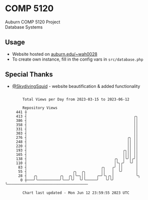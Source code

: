 # COMP 5120
Auburn COMP 5120 Project  
Database Systems

## Usage
- Website hosted on [auburn.edu/~wah0028](https://webhome.auburn.edu/~wah0028/)
- To create own instance, fill in the config vars in `src/database.php`

## Special Thanks
- [@SkydivingSquid](https://github.com/SkydivingSquid) - website beautification & added functionality

```

        Total Views per Day from 2023-03-15 to 2023-06-12

        Repository Views
     441 ┼
     413 ┤                                                 ╭╮
     386 ┤                                                 ││
     358 ┤                                                 ││
     331 ┤                                                 ││
     303 ┤                                                 ││
     276 ┤                                              ╭╮ ││
     248 ┤                                              ││ ││
     220 ┤                                              ││ ││
     193 ┤                                            ╭╮││ ││
     165 ┤                                            ││││ ││
     138 ┤                                        ╭╮  │╰╯│╭╯│
     110 ┤                                        │╰╮╭╯  ╰╯ │
      83 ┤                                  ╭╮   ╭╯ ││      │
      55 ┤                     ╭╮  ╭╮       ││   │  ╰╯      │
      28 ┤   ╭╮          ╭╮  ╭╮│╰─╮││     ╭─╯╰╮╭╮│          ╰╮
       0 ┼───╯╰──────────╯╰──╯╰╯  ╰╯╰─────╯   ╰╯╰╯           ╰─────────────────────────────────────

        Chart last updated - Mon Jun 12 23:59:55 2023 UTC
        
```

